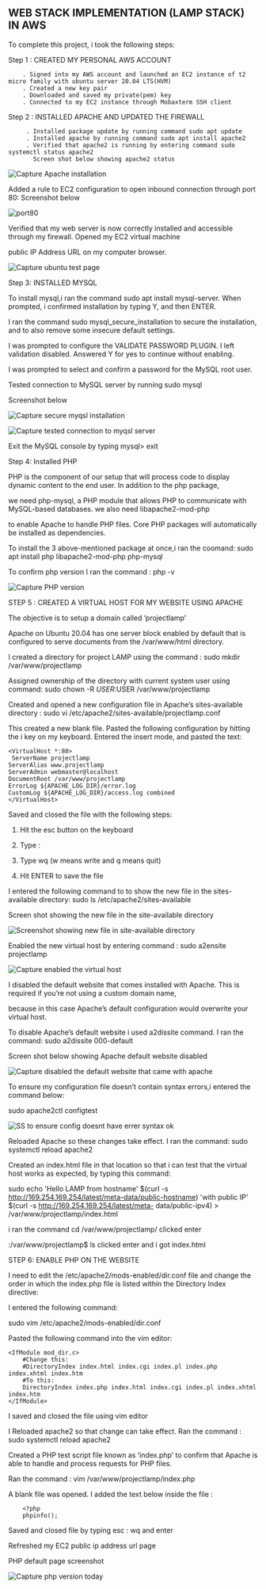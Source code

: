 
## WEB STACK IMPLEMENTATION (LAMP STACK) IN AWS

To complete this project, i took the following steps: 

Step 1 : CREATED MY PERSONAL AWS ACCOUNT 
         
        . Signed into my AWS account and launched an EC2 instance of t2 micro family with ubuntu server 20.04 LTS(HVM)
        . Created a new key pair
        . Downloaded and saved my private(pem) key
        . Connected to my EC2 instance through Mobaxterm SSH client
        
        
Step 2 : INSTALLED APACHE AND UPDATED THE FIREWALL
  
         . Installed package update by running command sudo apt update
         . Installed apache by running command sudo apt install apache2
         . Verified that apache2 is running by entering command sudo systemctl status apache2
           Screen shot below showing apache2 status
          
          
          
          
![Capture Apache installation](https://user-images.githubusercontent.com/92916632/139822864-54cfc33b-947d-4521-bd79-0fe74433f0dd.PNG)

        
      
      
   Added a rule to EC2 configuration to open inbound connection through port 80:
   Screenshot below 
            
            
            
            
            
           
           
 
 ![port80](https://user-images.githubusercontent.com/92916632/139844549-61c7f1b8-c307-45e3-a075-9645a3883ee5.png)
 
 
      
      
      
  Verified that my web server is now correctly installed and accessible through my firewall. Opened my EC2 virtual machine
         
  public IP Address URL on my computer browser.
           
           
           
           
          
          
          
        
 
 
 ![Capture ubuntu test page](https://user-images.githubusercontent.com/92916632/140178180-2a8ec386-b437-4bf2-838e-1b4fd0d3e8c9.PNG)
            
 
  
  
  Step 3: INSTALLED MYSQL
          
  To install mysql,i ran the command sudo apt install mysql-server. When prompted, i confirmed installation by typing Y, and then ENTER.
   
   I ran the command sudo mysql_secure_installation to secure the installation, and to also remove some insecure default settings.
  
   I was prompted to configure the VALIDATE PASSWORD PLUGIN. I left validation disabled. Answered Y for yes to continue without enabling.
  
   I was prompted to select and confirm a password for the MySQL root user.
   
   Tested connection to MySQL server by running sudo mysql
             
   Screenshot below 
           
  
  
  
  
    
   
   
   
   ![Capture secure myqsl installation](https://user-images.githubusercontent.com/92916632/139917996-bac30559-f7ca-4e69-ba3a-80433c51914f.PNG)
   
   
   
   
   
   
   
   
   ![Capture tested connection to myqsl server](https://user-images.githubusercontent.com/92916632/139918785-38bfdb69-520c-43d6-be9c-053d7b7cbe88.PNG)
            
   Exit the MySQL console by typing mysql> exit
       
  
  
  
    
    
   
  Step 4: Installed PHP
     
  PHP is the component of our setup that will process code to display dynamic content to the end user. In addition to the php package, 
   
  we need php-mysql, a PHP module that allows PHP to communicate with MySQL-based databases. we also need libapache2-mod-php 
  
  to enable Apache to handle PHP files. Core PHP packages will automatically be installed as dependencies.
   
  To install the 3 above-mentioned package at once,i ran the coomand: sudo apt install php libapache2-mod-php php-mysql 
   
  To confirm php version I ran the command : php -v
   
   
  
  
  
   
   
   ![Capture PHP version](https://user-images.githubusercontent.com/92916632/139970776-7daaf587-9807-482e-ac46-596ddb35fe3c.PNG)
   
   
   
 
 STEP 5 : CREATED A VIRTUAL HOST FOR MY WEBSITE USING APACHE
 
   The objective is to setup a domain called ‘projectlamp’

  Apache on Ubuntu 20.04 has one server block enabled by default that is configured to serve documents from the /var/www/html directory.

   I created a directory for project LAMP using the command : sudo mkdir /var/www/projectlamp

   Assigned ownership of the directory with  current system user using command: sudo chown -R $USER:$USER /var/www/projectlamp

  Created and opened a new configuration file in Apache’s sites-available directory : sudo vi /etc/apache2/sites-available/projectlamp.conf

  This created a new blank file. Pasted the following configuration by hitting the i key on my keyboard. Entered the insert mode, and pasted the text:
   
    
    <VirtualHost *:80>
     ServerName projectlamp
    ServerAlias www.projectlamp 
    ServerAdmin webmaster@localhost
    DocumentRoot /var/www/projectlamp
    ErrorLog ${APACHE_LOG_DIR}/error.log
    CustomLog ${APACHE_LOG_DIR}/access.log combined
    </VirtualHost>

Saved and closed the file with the following steps:

1. Hit the esc button on the keyboard

2. Type :

3. Type wq (w means write and q means quit)

4. Hit ENTER to save the file


I entered the following command to to show the new file in the sites-available directory: sudo ls /etc/apache2/sites-available

Screen shot showing the new file in the site-available directory



![Screenshot showing new file in site-available directory](https://user-images.githubusercontent.com/92916632/139961294-b5b86adc-92df-4679-ab06-8955ccc7cd2d.PNG)

  Enabled the new virtual host by entering command : sudo a2ensite projectlamp
  
  ![Capture enabled the virtual host](https://user-images.githubusercontent.com/92916632/139961749-2ebc1d6b-4f03-42dd-befc-9b557f6e3ead.PNG)
  



   I disabled the default website that comes installed with Apache. This is required if you’re not using a custom domain name, 
  
  because in this case Apache’s default configuration would overwrite your virtual host. 
  
   To disable Apache’s default website i used a2dissite command. I ran the command: sudo a2dissite 000-default
  
   Screen shot below showing Apache default website disabled
  
  
  
  ![Capture disabled the default website that came with apache](https://user-images.githubusercontent.com/92916632/139964421-9c9cb9db-4a8c-408e-86e0-3d75a6b78fce.PNG)
  
  
   To ensure my configuration file doesn’t contain syntax errors,i entered the command below:
  
  sudo apache2ctl configtest
  
  
  
![SS to ensure config doesnt have errer  syntax ok](https://user-images.githubusercontent.com/92916632/139964873-4a4acad7-f90f-4b71-9c8e-c484f75c08b3.PNG)


 Reloaded Apache so these changes take effect. I ran the command: sudo systemctl reload apache2


Created an index.html file in that location so that i can test that the virtual host works as expected, by typing this command:

sudo echo 'Hello LAMP from hostname' $(curl -s http://169.254.169.254/latest/meta-data/public-hostname) 'with public IP' $(curl -s http://169.254.169.254/latest/meta-
data/public-ipv4) > /var/www/projectlamp/index.html

i ran the command cd /var/www/projectlamp/ clicked enter

:/var/www/projectlamp$ ls clicked enter and i got index.html
  
  
  
  STEP 6:  ENABLE PHP ON THE WEBSITE 
  
  I need to edit the /etc/apache2/mods-enabled/dir.conf file and change the order in which the index.php file is listed within the Directory Index directive:
  
  I entered the following command:
  
  sudo vim /etc/apache2/mods-enabled/dir.conf
  
  Pasted the following command into the vim editor:
    
    <IfModule mod_dir.c>
        #Change this:
        #DirectoryIndex index.html index.cgi index.pl index.php index.xhtml index.htm
        #To this:
        DirectoryIndex index.php index.html index.cgi index.pl index.xhtml index.htm
    </IfModule>


I saved and closed the file using vim editor

I Reloaded apache2 so that change can take effect. Ran the command : sudo systemctl reload apache2

Created a PHP test script file known as ‘index.php’ to confirm that Apache is able to handle and process requests for PHP files.

Ran the command : vim /var/www/projectlamp/index.php

A blank file was opened. I added the text below inside the file :

        <?php
        phpinfo();
    
   Saved and closed file by typing esc : wq and enter
   
   Refreshed my EC2 public ip address url page
  
   PHP default page screenshot 






![Capture php version today](https://user-images.githubusercontent.com/92916632/139969581-e2459a51-9cdf-4498-8cf0-d7574db06d5c.PNG)
            
            
            
            
            
            
            
           

           
          
